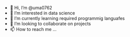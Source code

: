 - 👋 Hi, I’m @uma0762
- 👀 I’m interested in data science
- 🌱 I’m currently learning required programmig languafes
- 💞️ I’m looking to collaborate on projects
- 📫 How to reach me ...

<!---
uma0762/uma0762 is a ✨ special ✨ repository because its `README.md` (this file) appears on your GitHub profile.
You can click the Preview link to take a look at your changes.
--->
